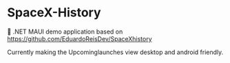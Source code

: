 # SpaceX-History
:rocket: .NET MAUI demo application based on https://github.com/EduardoReisDev/SpaceXhistory

Currently making the Upcominglaunches view desktop and android friendly.
